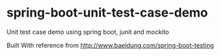 # spring-boot-unit-test-case-demo
Unit test case demo using spring boot, junit and mockito


Built With reference from http://www.baeldung.com/spring-boot-testing
